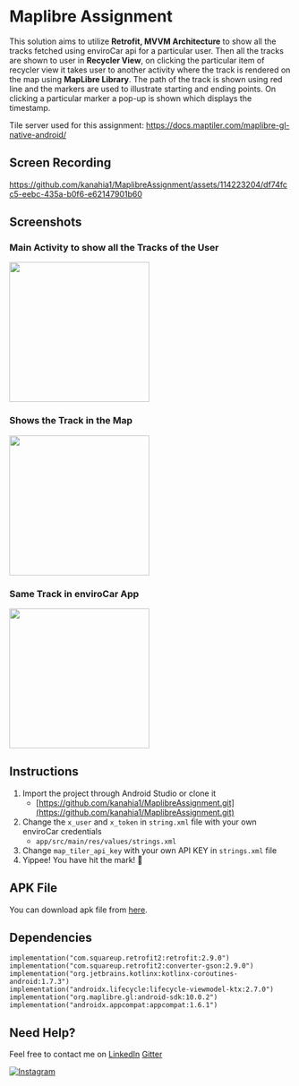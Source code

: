 # Maplibre Assignment
This solution aims to utilize **Retrofit, MVVM Architecture** to show all the tracks fetched using enviroCar api for a particular user. Then all the tracks are shown to user in **Recycler View**, on clicking the particular item of recycler view it takes user to another activity where the track is rendered on the map using **MapLibre Library**. The path of the track is shown using red line and the markers are used to illustrate starting and ending points. On clicking a particular marker a pop-up is shown which displays the timestamp.

Tile server used for this assignment: https://docs.maptiler.com/maplibre-gl-native-android/

## Screen Recording
https://github.com/kanahia1/MaplibreAssignment/assets/114223204/df74fcc5-eebc-435a-b0f6-e62147901b60

## Screenshots

### Main Activity to show all the Tracks of the User
<p align="start">
<img src="https://github.com/kanahia1/MaplibreAssignment/assets/114223204/9ac25588-8938-4444-849a-e351d326bd81" width="250"> </p>

### Shows the Track in the Map
<p align="start">
<img src="https://github.com/kanahia1/MaplibreAssignment/assets/114223204/881693f4-1289-4200-860d-1461c39828d3" width="250"> </p>


### Same Track in enviroCar App
<p align="start">
<img src="https://github.com/kanahia1/MaplibreAssignment/assets/114223204/121ea9d2-d505-4746-b813-aeae6b2ac55f" width="250"> </p>

## Instructions
1. Import the project through Android Studio or clone it
   - [https://github.com/kanahia1/MaplibreAssignment.git](https://github.com/kanahia1/MaplibreAssignment.git)
2. Change the `x_user` and `x_token` in `string.xml` file with your own enviroCar credentials
     - `app/src/main/res/values/strings.xml`
3. Change `map_tiler_api_key` with your own API KEY in `strings.xml` file      
4. Yippee! You have hit the mark! 🎯

## APK File
You can download apk file from [here](https://drive.google.com/file/d/1RQpm8zFpVHjeN2dNAah9mVftMYyGqrN1/view?usp=sharing).

## Dependencies
    implementation("com.squareup.retrofit2:retrofit:2.9.0")
    implementation("com.squareup.retrofit2:converter-gson:2.9.0")
    implementation("org.jetbrains.kotlinx:kotlinx-coroutines-android:1.7.3")
    implementation("androidx.lifecycle:lifecycle-viewmodel-ktx:2.7.0")
    implementation("org.maplibre.gl:android-sdk:10.0.2")
    implementation("androidx.appcompat:appcompat:1.6.1")

## Need Help?
Feel free to contact me on [LinkedIn](https://www.linkedin.com/in/kanahia-kaushal-9850bb253/) [Gitter](https://matrix.to/#/@kanahia1:gitter.im)

[![Instagram](https://img.shields.io/badge/Instagram-follow-purple.svg?logo=instagram&logoColor=white)](https://www.instagram.com/kanahia.jpeg/) 
